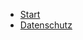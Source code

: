 - [Start](https://mawoka-myblock.github.io/watomatic/de/index.html)
- [Datenschutz](https://mawoka-myblock.github.io/watomatic/privacy-policy.md)
